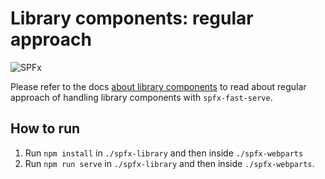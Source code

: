 # Library components: regular approach

![SPFx](https://img.shields.io/badge/SPFx-1.13.0-green.svg)

Please refer to the docs [about library components](../../../docs/LibraryComponents.md) to read about regular approach of handling library components with `spfx-fast-serve`.

## How to run

1. Run `npm install` in `./spfx-library` and then inside `./spfx-webparts`
2. Run `npm run serve` in `./spfx-library` and then inside `./spfx-webparts`.
